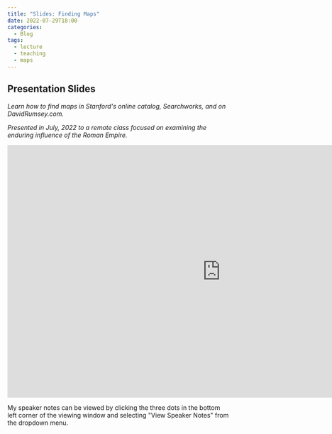 ```yaml
---
title: "Slides: Finding Maps"
date: 2022-07-29T18:00
categories:
  - Blog
tags:
  - lecture
  - teaching
  - maps
---
```

## Presentation Slides

*Learn how to find maps in Stanford's online catalog, Searchworks, and on DavidRumsey.com.*
  
*Presented in July, 2022 to a remote class focused on examining the enduring influence of the Roman Empire.*

<iframe src="https://docs.google.com/presentation/d/e/2PACX-1vRVl1BTcIWK9kumFF-Sr2F04lFuPiOFfj4DDSzeQhW4EoeNt1Nz1hqjKOuhn8x9JBwai6-0Ivch608e/embed?start=false&loop=false&delayms=5000" frameborder="0" width="960" height="569" allowfullscreen="true" mozallowfullscreen="true" webkitallowfullscreen="true">

</iframe>

My speaker notes can be viewed by clicking the three dots in the bottom left corner of the viewing window and selecting "View Speaker Notes" from the dropdown menu.

